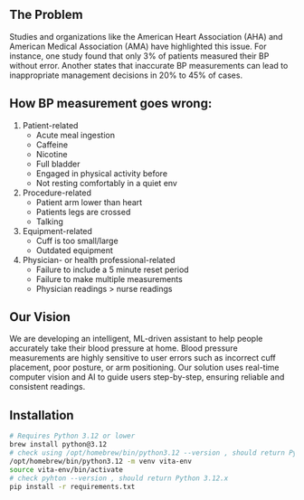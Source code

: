 
## The Problem
Studies and organizations like the American Heart Association (AHA) and American Medical Association (AMA) have highlighted this issue. For instance, one study found that only 3% of patients measured their BP without error. Another states that inaccurate BP measurements can lead to inappropriate management decisions in 20% to 45% of cases. 

## How BP measurement goes wrong:
1. Patient-related
    * Acute meal ingestion
    * Caffeine
    * Nicotine
    * Full bladder
    * Engaged in physical activity before
    * Not resting comfortably in a quiet env
2. Procedure-related
    * Patient arm lower than heart
    * Patients legs are crossed
    * Talking 
3. Equipment-related
    * Cuff is too small/large
    * Outdated equipment
4. Physician- or health professional-related
    * Failure to include a 5 minute reset period
    * Failure to make multiple measurements
    * Physician readings > nurse readings


## Our Vision
We are developing an intelligent, ML-driven assistant to help people accurately take their blood pressure at home. Blood pressure measurements are highly sensitive to user errors such as incorrect cuff placement, poor posture, or arm positioning. Our solution uses real-time computer vision and AI to guide users step-by-step, ensuring reliable and consistent readings.


## Installation
```bash
# Requires Python 3.12 or lower
brew install python@3.12
# check using /opt/homebrew/bin/python3.12 --version , should return Python 3.12.x
/opt/homebrew/bin/python3.12 -m venv vita-env
source vita-env/bin/activate
# check pyhton --version , should return Python 3.12.x
pip install -r requirements.txt
